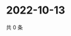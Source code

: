 # 2022-10-13

共 0 条

<!-- BEGIN WEIBO -->
<!-- 最后更新时间 Thu Oct 13 2022 19:07:11 GMT+0800 (China Standard Time) -->

<!-- END WEIBO -->
